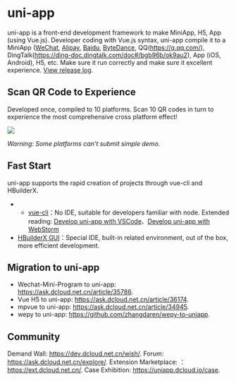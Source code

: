 # uni-app
uni-app is a front-end development framework to make MiniApp, H5, App (using Vue.js). Developer coding with Vue.js syntax, uni-app compile it to a MiniApp ([WeChat](https://developers.weixin.qq.com/miniprogram/dev/framework/), [Alipay](https://mini.open.alipay.com/), [Baidu](https://smartprogram.baidu.com/), [ByteDance](https://microapp.bytedance.com/), QQ(https://q.qq.com/), DingTalk(https://ding-doc.dingtalk.com/doc#/bgb96b/ok9au2), App (iOS, Android), H5, etc. Make sure it run correctly and make sure it excellent experience. [View release log](docs/release.md).

## Scan QR Code to Experience

Developed once, compiled to 10 platforms. Scan 10 QR codes in turn to experience the most comprehensive cross platform effect!

<img src="https://img.cdn.aliyun.dcloud.net.cn/uni-app/uni-app-qr-all.jpg"/>

*Warning: Some platforms can't submit simple demo.*

## Fast Start

uni-app supports the rapid creation of projects through vue-cli and HBuilderX.

- - [vue-cli](https://uniapp.dcloud.io/quickstart?id=_2-通过vue-cli命令行)：No IDE, suitable for developers familiar with node. Extended reading: [Develop uni-app with VSCode](https://ask.dcloud.net.cn/article/36286)、[Develop uni-app with WebStorm](https://ask.dcloud.net.cn/article/36307)
- [HBuilderX GUI](https://uniapp.dcloud.io/quickstart?id=_1-通过-hbuilderx-可视化界面)：Special IDE, built-in related environment, out of the box, more efficient development.

## Migration to uni-app

- Wechat-Mini-Program to uni-app: <https://ask.dcloud.net.cn/article/35786>.
- Vue H5 to uni-app: <https://ask.dcloud.net.cn/article/36174>.
- mpvue to uni-app: <https://ask.dcloud.net.cn/article/34945>.
- wepy to uni-app: <https://github.com/zhangdaren/wepy-to-uniapp>.

## Community

Demand Wall: <https://dev.dcloud.net.cn/wish/>.
Forum: <https://ask.dcloud.net.cn/explore/>.
Extension Marketplace: ：<https://ext.dcloud.net.cn/>.
Case Exhibition: <https://uniapp.dcloud.io/case>.